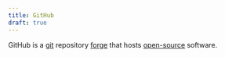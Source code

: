 ```yaml
---
title: GitHub
draft: true
---
```

GitHub is a [git](./git.md) repository [forge](./git_forge.md) that hosts [open-source](./open_source.md) software.

